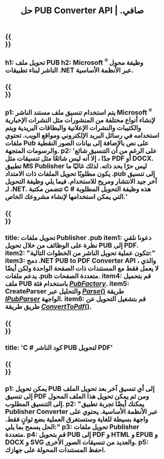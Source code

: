 ﻿---
translation: true
template: /_templates/conversion-net.md
title: حل PUB Converter API | .صافي
url: /net/conversion/
description: 'تحويل ملفات Microsoft Publisher برمجياً عبر مكتبة C #. حل API بسيط لبناء مشروع NET الخاص بمحول PUB.'
metakeywords: 'محول Pub net ، تحويل ملف pub net ، محول pub c # ، تحويل ملف pub c #'
family: pub
platformtag: net
feature: conversion
---

{{<section banner>}}
---
h1: تحويل ملف PUB
h2: Microsoft <sup> ® </sup> وظيفة محول الناشر لبناء تطبيقات .NET عبر الأنظمة الأساسية.
---

{{<section overview>}}
---
p1: يتم استخدام تنسيق ملف مستند الناشر Microsoft <sup> ® </sup> لإنشاء أنواع مختلفة من المنشورات مثل النشرات الإخبارية والكتيبات والنشرات الإعلانية والبطاقات البريدية ويتم استخدامه في رسائل البريد الإلكتروني ومواقع الويب. تحتوي ملفات Pub على نص بالإضافة إلى بيانات الصور النقطية والرسومات المتجهة.
p2: 'على الرغم من أن التنسيق شائع جدًا ، إلا أنه ليس شائعًا مثل تنسيقات مثل PDF أو DOCX. تطبيق MS Publisher ليس حرًا بحد ذاته. لذلك غالبًا ما يكون مطلوبًا تحويل الملفات ذات الامتداد .pub إلى تنسيق آخر جيد الانتشار ومريح للاستخدام. فيما يلي وظيفة التحويل لـ .NET. تتضمن مكتبة C # هذه وظيفة التحويل المطلوبة التي يمكن استخدامها لإنشاء مشروعك الخاص.'
---

{{<section feature1>}}
---
title: تحويل ملفات Publisher .pub
item1: دعونا نلقي نظرة على الوظائف من خلال تحويل PUB إلى PDF.
item2: "تتكون عملية تحويل الناشر من الخطوات التالية:"
item3: دمج .NET PUB to PDF Converter API ، والذي لا يعمل فقط مع المستندات ذات الصفحة الواحدة ولكن أيضًا يدعم ملفات .pub متعددة الصفحات.
item4: قم بتحميل ملف PUB باستخدام فئة [*PubFactory*](https://reference.aspose.com/pub/net/aspose.pub/pubfactory/).
item5: CreateParser والتحليل عبر [*Parse*()](https://reference.aspose.com/pub/net/aspose.pub/ipubparser/parse/) طريقة [*IPubParser*](https://reference.aspose.com/pub/net/aspose.pub/ipubparser/) الواجهة.
item6: قم بتشغيل التحويل عن طريق طريقة [*ConvertToPdf*()](https://reference.aspose.com/pub/net/aspose.pub/ipdfconverter/converttopdf/).
---

{{<section codeexample>}}
---
title: 'C # كود الناشر PUB لتحويل PDF'
---

{{<section summary>}}
---
p1: يمكن تحويل PUB إلى أي تنسيق آخر بعد تحويل الملف إلى تنسيق PDF ومن ثم يمكن تحويل هذا الملف المحول إلى التنسيق المطلوب.
p2: "يمكنك أيضًا تجربة تطبيق Publisher Converter عبر الأنظمة الأساسية. يحتوي على واجهة بسيطة للغاية وستستغرق العملية بضع ثوانٍ فقط. الحل يسمح بما يلي:"
p3: تحويل ملفات Publisher متعددة.
p4: قم بتحويل PUB إلى PDF و HTML و EPUB و DOCX و SVG والعديد من تنسيقات الصور الأخرى.
p5: احفظ المستندات المحولة على جهازك.
---
